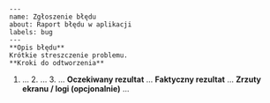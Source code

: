 	---
	name: Zgłoszenie błędu
	about: Raport błędu w aplikacji
	labels: bug
	---
	**Opis błędu**
	Krótkie streszczenie problemu.
	**Kroki do odtworzenia**
 1. ...
	2. ...
      3. ...
	**Oczekiwany rezultat**	...
	**Faktyczny rezultat**
	...
	**Zrzuty ekranu / logi (opcjonalnie)**	...
